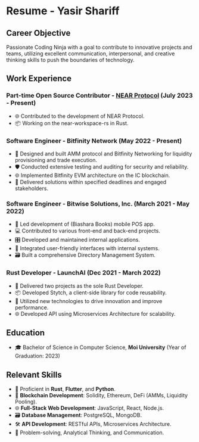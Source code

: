 # Resume - Yasir Shariff

## Career Objective

Passionate Coding Ninja with a goal to contribute to innovative projects and teams, utilizing excellent communication, interpersonal, and creative thinking skills to push the boundaries of technology.

## Work Experience

### Part-time Open Source Contributor - [NEAR Protocol](https://near.org/) (July 2023 - Present)

- 🌐 Contributed to the development of NEAR Protocol.
- 📦 Working on the near-workspace-rs in Rust.

### Software Engineer - Bitfinity Network (May 2022 - Present)

- 🌌 Designed and built AMM protocol and Bitfinity Networking for liquidity provisioning and trade execution.
- 🛡️ Conducted extensive testing and auditing for security and reliability.
- 🌐 Implemented Bitfinity EVM architecture on the IC blockchain.
- 📅 Delivered solutions within specified deadlines and engaged stakeholders.

### Software Engineer - Bitwise Solutions, Inc. (March 2021 - May 2022)

- 📱 Led development of (Biashara Books) mobile POS app.
- 💻 Contributed to various front-end and back-end projects.
- 🎛️ Developed and maintained internal applications.
- 🔧 Integrated user-friendly interfaces with internal systems.
- 🗃️ Built a comprehensive Directory Management System.

### Rust Developer - LaunchAI (Dec 2021 - March 2022)

- 🚀 Delivered two projects as the sole Rust Developer.
- 📦 Developed Stytch, a client-side library for code reusability.
- 🌈 Utilized new technologies to drive innovation and improve performance.
- 🌐 Developed API using Microservices Architecture for scalability.

## Education

- 🎓 Bachelor of Science in Computer Science, **Moi University** (Year of Graduation: 2023)

## Relevant Skills

- 🦾 Proficient in **Rust**, **Flutter**, and **Python**.
- 🧱 **Blockchain Development**: Solidity, Ethereum, DeFi (AMMs, Liquidity Pooling).
- 🌐 **Full-Stack Web Development**: JavaScript, React, Node.js.
- 🗃️ **Database Management**: PostgreSQL, MongoDB.
- 🛠️ **API Development**: RESTful APIs, Microservices Architecture.
- 🚀 Problem-solving, Analytical Thinking, and Communication.
